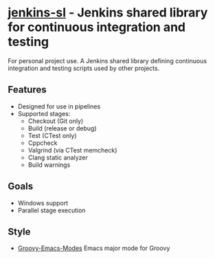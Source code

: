 **[jenkins-sl](https://github.com/leighgarbs/jenkins-sl)** -
  Jenkins shared library for continuous integration and testing
===============================================================

For personal project use.  A Jenkins shared library defining continuous integration and testing scripts used by other projects.

## Features ##
* Designed for use in pipelines
* Supported stages:
  * Checkout (Git only)
  * Build (release or debug)
  * Test (CTest only)
  * Cppcheck
  * Valgrind (via CTest memcheck)
  * Clang static analyzer
  * Build warnings

## Goals ##
* Windows support
* Parallel stage execution

## Style ##
* [Groovy-Emacs-Modes](
  https://github.com/Groovy-Emacs-Modes/groovy-emacs-modes)
  Emacs major mode for Groovy
